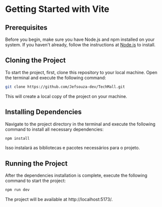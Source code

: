 # **Getting Started with Vite**



## Prerequisites

Before you begin, make sure you have Node.js and npm installed on your system. If you haven't already, follow the instructions at [Node.js](https://nodejs.org/) to install.



## Cloning the Project

To start the project, first, clone this repository to your local machine. Open the terminal and execute the following command:


```bash
git clone https://github.com/Jefsouza-dev/TechMall.git
```


This will create a local copy of the project on your machine.


## Installing Dependencies
Navigate to the project directory in the terminal and execute the following command to install all necessary dependencies:


```bash
npm install
```


Isso instalará as bibliotecas e pacotes necessários para o projeto.



## Running the Project
After the dependencies installation is complete, execute the following command to start the project:

```bash
npm run dev
```


The project will be available at http://localhost:5173/.
